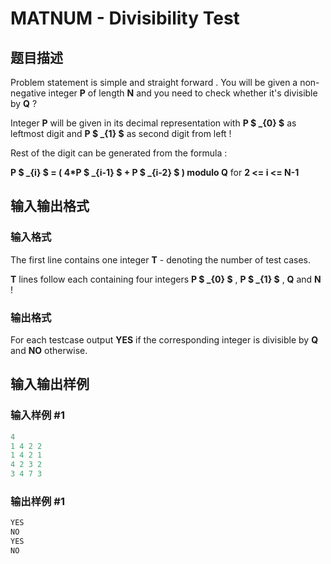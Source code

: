 # MATNUM - Divisibility Test

## 题目描述

Problem statement is simple and straight forward . You will be given a non-negative integer **P** of length **N** and you need to check whether it's divisible by **Q** ?

Integer **P** will be given in its decimal representation with **P $ _{0} $** as leftmost digit and **P $ _{1} $** as second digit from left !

Rest of the digit can be generated from the formula :

**P $ _{i} $ = ( 4\*P $ _{i-1} $ + P $ _{i-2} $ ) modulo Q** for **2 <= i <= N-1**

## 输入输出格式

### 输入格式

The first line contains one integer **T** - denoting the number of test cases.

**T** lines follow each containing four integers **P $ _{0} $** , **P $ _{1} $** , **Q** and **N** !

### 输出格式

For each testcase output **YES** if the corresponding integer is divisible by **Q** and **NO** otherwise.

## 输入输出样例

### 输入样例 #1

```cpp
4
1 4 2 2
1 4 2 1
4 2 3 2
3 4 7 3
```


### 输出样例 #1

```cpp
YES
NO
YES
NO
```


